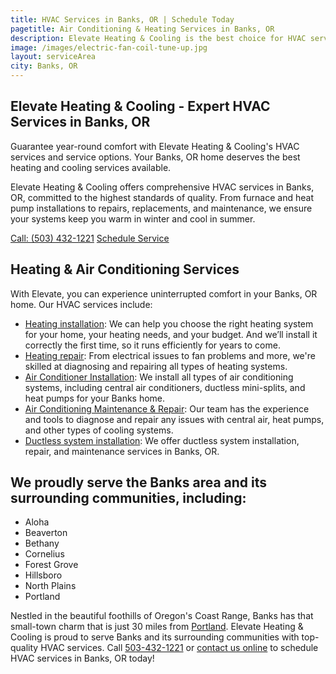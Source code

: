 ```yaml
---
title: HVAC Services in Banks, OR | Schedule Today
pagetitle: Air Conditioning & Heating Services in Banks, OR
description: Elevate Heating & Cooling is the best choice for HVAC services in Banks, OR. We offer reliable heating and cooling services to keep your home comfortable year-round.
image: /images/electric-fan-coil-tune-up.jpg
layout: serviceArea
city: Banks, OR
---
```


## Elevate Heating & Cooling - Expert HVAC Services in Banks, OR

Guarantee year-round comfort with Elevate Heating & Cooling's HVAC services and service options. Your Banks, OR home deserves the best heating and cooling services available.

Elevate Heating & Cooling offers comprehensive HVAC services in Banks, OR, committed to the highest standards of quality. From furnace and heat pump installations to repairs, replacements, and maintenance, we ensure your systems keep you warm in winter and cool in summer.

<a class="btn margin-inline-end-16" data-type="accent" href="tel:5034321221">Call: (503) 432-1221</a>
<a class="btn margin-block-start-16" data-type="secondary" href="https://book.elevateheating.com/web-schedule-a-service-form">Schedule Service</a>

## Heating & Air Conditioning Services

With Elevate, you can experience uninterrupted comfort in your Banks, OR home. Our HVAC services include:

- [Heating installation](../../heating-installation/): We can help you choose the right heating system for your home, your heating needs, and your budget. And we’ll install it correctly the first time, so it runs efficiently for years to come.
- [Heating repair](../../heating-repair/): From electrical issues to fan problems and more, we're skilled at diagnosing and repairing all types of heating systems.
- [Air Conditioner Installation](../../ac-installation/): We install all types of air conditioning systems, including central air conditioners, ductless mini-splits, and heat pumps for your Banks home.
- [Air Conditioning Maintenance & Repair](../../ac-repair-and-maintenance/): Our team has the experience and tools to diagnose and repair any issues with central air, heat pumps, and other types of cooling systems.
- [Ductless system installation](../../ductless-mini-split-installations/): We offer ductless system installation, repair, and maintenance services in Banks, OR.

## We proudly serve the Banks area and its surrounding communities, including:

- Aloha
- Beaverton
- Bethany
- Cornelius
- Forest Grove
- Hillsboro
- North Plains
- Portland

Nestled in the beautiful foothills of Oregon's Coast Range, Banks has that small-town charm that is just 30 miles from [Portland](../portland-or/). Elevate Heating & Cooling is proud to serve Banks and its surrounding communities with top-quality HVAC services. Call [503-432-1221](tel:5034321221) or [contact us online](../../contact-us/) to schedule HVAC services in Banks, OR today!